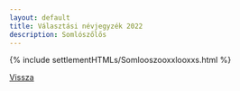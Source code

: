 ```yaml
---
layout: default
title: Választási névjegyzék 2022
description: Somlószőlős
---
```


{% include settlementHTMLs/Somlooszooxxlooxxs.html %}

[Vissza](./)